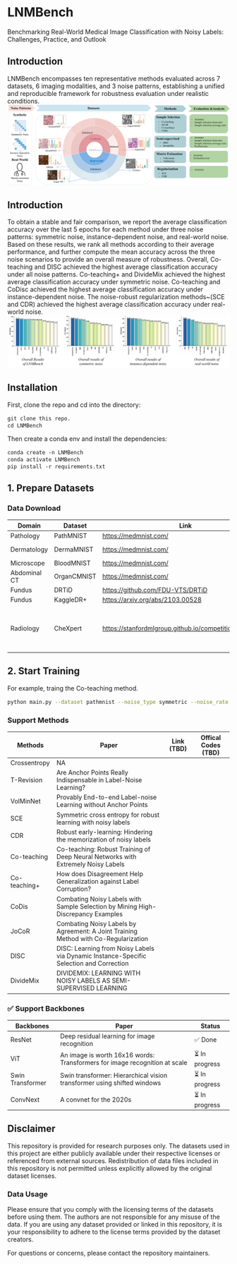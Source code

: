 # LNMBench
Benchmarking Real-World Medical Image Classification with Noisy Labels: Challenges, Practice, and Outlook

## Introduction
LNMBench encompasses ten representative methods evaluated across 7 datasets, 6 imaging modalities, and 3 noise patterns, establishing a unified and reproducible framework for robustness evaluation under realistic conditions.
![alt text](fig.png)

## Introduction
To obtain a stable and fair comparison, we report the average classification accuracy over the last 5 epochs for each method under three noise patterns: symmetric noise, instance-dependent noise, and real-world noise. 
Based on these results, we rank all methods according to their average performance, and further compute the mean accuracy across the three noise scenarios to provide an overall measure of robustness.
Overall, Co-teaching and DISC  achieved the highest average classification accuracy under all noise patterns. 
Co-teaching+ and DivideMix achieved the highest average classification accuracy under symmetric noise.
Co-teaching and CoDisc achieved the highest average classification accuracy under instance-dependent noise.
The noise-robust regularization methods~(SCE and CDR) achieved the highest average classification accuracy under real-world noise.
![alt text](fig2.png)

## Installation
First, clone the repo and cd into the directory:
```shell
git clone this repo.
cd LNMBench
```
Then create a conda env and install the dependencies:
```shell
conda create -n LNMBench
conda activate LNMBench
pip install -r requirements.txt
```

## 1. Prepare Datasets

### Data Download
| Domain           | Dataset         | Link                                                                                   | License        |
|------------------|-----------------|----------------------------------------------------------------------------------------|----------------|
| Pathology        | PathMNIST       | https://medmnist.com/                                                                  | CC BY 4.0      |
| Dermatology      | DermaMNIST      | https://medmnist.com/                                                                  | CC BY-NC 4.0   |
| Microscope       | BloodMNIST      | https://medmnist.com/                                                                  | CC BY 4.0      |
| Abdominal CT     | OrganCMNIST     | https://medmnist.com/                                                                  | CC BY 4.0      |
| Fundus           | DRTiD           | https://github.com/FDU-VTS/DRTiD                                                       |                |
| Fundus           | KaggleDR+       | https://arxiv.org/abs/2103.00528                                                       |                |
| Radiology        | CheXpert        | https://stanfordmlgroup.github.io/competitions/chexpert/                               | [Stanford University Dataset Research Use Agreement](https://stanfordaimi.azurewebsites.net/datasets/8cbd9ed4-2eb9-4565-affc-111cf4f7ebe2) |


## 2. Start Training
For example, traing the Co-teaching method.
```bash
python main.py --dataset pathmnist --noise_type symmetric --noise_rate 0.5 
```
### Support Methods
| Methods                | Paper                                                                                      | Link (TBD) | Offical Codes (TBD)  |
|------------------------|--------------------------------------------------------------------------------------------|------------|----------------------|
| Crossentropy           | NA                                                                                         |            |                      |
| T-Revision             | Are Anchor Points Really Indispensable in Label-Noise Learning?                            |            |                      |
| VolMinNet              | Provably End-to-end Label-noise Learning without Anchor Points                             |            |                      |
| SCE                    | Symmetric cross entropy for robust learning with noisy labels                              |            |                      |
| CDR                    | Robust early-learning: Hindering the memorization of noisy labels                          |            |                      |
| Co-teaching            | Co-teaching: Robust Training of Deep Neural Networks with Extremely Noisy Labels           |            |                      |
| Co-teaching+           | How does Disagreement Help Generalization against Label Corruption?                        |            |                      |
| CoDis                  | Combating Noisy Labels with Sample Selection  by Mining High-Discrepancy Examples          |            |                      |
| JoCoR                  | Combating Noisy Labels by Agreement: A Joint Training Method with Co-Regularization        |            |                      |
| DISC                   | DISC: Learning from Noisy Labels via Dynamic Instance-Specific Selection and  Correction   |            |                      |
| DivideMix              | DIVIDEMIX: LEARNING WITH NOISY LABELS AS  SEMI-SUPERVISED LEARNING                         |            |                      |

### ✅ Support Backbones
| Backbones        | Paper                                                                                | Status |
|------------------|--------------------------------------------------------------------------------------|---------|
| ResNet           | Deep residual learning for image recognition                                         | ✅ Done |
| ViT              | An image is worth 16x16 words: Transformers for image recognition at scale           | ⏳ In progress |
| Swin Transformer | Swin transformer: Hierarchical vision transformer using shifted windows              | ⏳ In progress |
| ConvNext         | A convnet for the 2020s                                                              | ⏳ In progress |





## Disclaimer

This repository is provided for research purposes only. The datasets used in this project are either publicly available under their respective licenses or referenced from external sources. Redistribution of data files included in this repository is not permitted unless explicitly allowed by the original dataset licenses.

### Data Usage
Please ensure that you comply with the licensing terms of the datasets before using them. The authors are not responsible for any misuse of the data. If you are using any dataset provided or linked in this repository, it is your responsibility to adhere to the license terms provided by the dataset creators.

For questions or concerns, please contact the repository maintainers.
